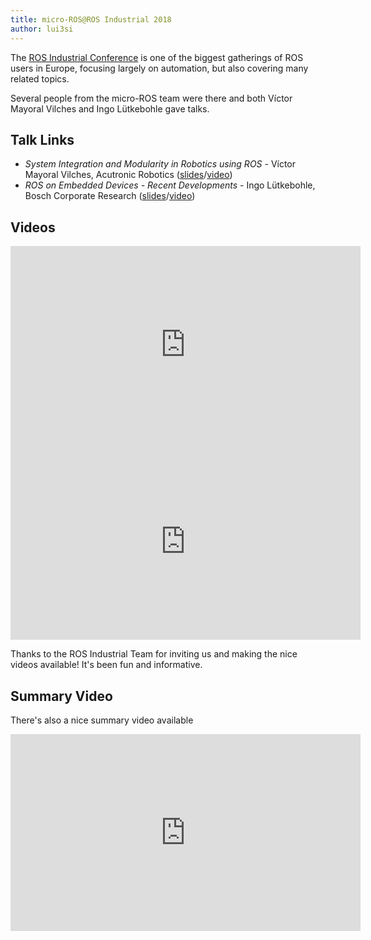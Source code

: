 ```yaml
---
title: micro-ROS@ROS Industrial 2018
author: lui3si
---
```


The [ROS Industrial Conference](https://rosindustrial.org/events/2018/12/11/ros-industrial-conference-2018) is one of the biggest gatherings of ROS users in Europe, focusing largely on automation, but also covering many related topics.

Several people from the micro-ROS team were there and both Víctor Mayoral Vilches and Ingo Lütkebohle gave talks.

## Talk Links

 * *System Integration and Modularity in Robotics using ROS* - Víctor Mayoral Vilches, Acutronic Robotics ([slides](https://rosindustrial.org/s/20181212_Victor_Mayoral_Vilchespdf.zip)/[video](https://www.youtube.com/watch?v=ZN2QRbNMq3c&index=2&list=PLXUpEXjGC63z7Zhe0gyk2tCkZvoEsADpg))
 * *ROS on Embedded Devices - Recent Developments* - Ingo Lütkebohle, Bosch Corporate Research ([slides](https://rosindustrial.org/s/20181212_Ingo_Luethkebohle.pdf)/[video](https://www.youtube.com/watch?v=tARlVkxRZG0&list=PLXUpEXjGC63z7Zhe0gyk2tCkZvoEsADpg&index=4))

## Videos

 <iframe width="560" height="315" src="https://www.youtube.com/embed/ZN2QRbNMq3c" frameborder="0" allow="accelerometer; autoplay; encrypted-media; gyroscope; picture-in-picture" allowfullscreen></iframe>

<iframe width="560" height="315" src="https://www.youtube.com/embed/tARlVkxRZG0" frameborder="0" allow="accelerometer; autoplay; encrypted-media; gyroscope; picture-in-picture" allowfullscreen></iframe>

Thanks to the ROS Industrial Team for inviting us and making the nice videos available! It's been fun and informative.

## Summary Video

There's also a nice summary video available
<iframe width="560" height="315" src="https://www.youtube.com/embed/YRxuWC1LNAQ" frameborder="0" allow="accelerometer; autoplay; encrypted-media; gyroscope; picture-in-picture" allowfullscreen></iframe>
